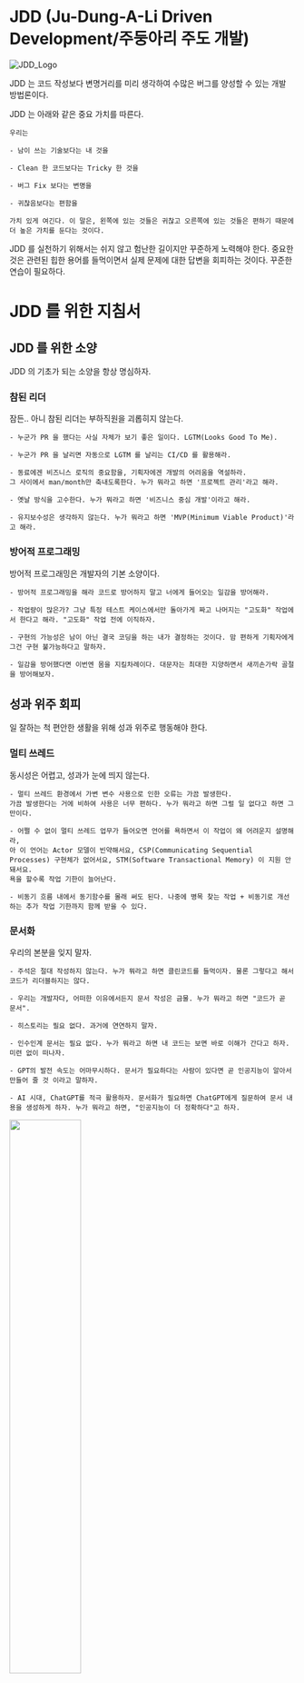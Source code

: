 # JDD (Ju-Dung-A-Li Driven Development/주둥아리 주도 개발)

![JDD_Logo](https://github.com/Lee-WonJun/JDD-Description/assets/10369528/e63b4e5a-b6a4-4357-807c-767df9193fa5)

JDD 는 코드 작성보다 변명거리를 미리 생각하여 수많은 버그를 양성할 수 있는 개발 방법론이다.

JDD 는 아래와 같은 중요 가치를 따른다.

```
우리는

- 남이 쓰는 기술보다는 내 것을

- Clean 한 코드보다는 Tricky 한 것을

- 버그 Fix 보다는 변명을

- 귀찮음보다는 편함을

가치 있게 여긴다. 이 말은, 왼쪽에 있는 것들은 귀찮고 오른쪽에 있는 것들은 편하기 때문에 더 높은 가치를 둔다는 것이다.
```

JDD 를 실천하기 위해서는 쉬지 않고 험난한 길이지만 꾸준하게 노력해야 한다.
중요한 것은 관련된 힙한 용어를 들먹이면서 실제 문제에 대한 답변을 회피하는 것이다. 꾸준한 연습이 필요하다.

# JDD 를 위한 지침서

## JDD 를 위한 소양

JDD 의 기초가 되는 소양을 항상 명심하자.

### 참된 리더

잠든.. 아니 참된 리더는 부하직원을 괴롭히지 않는다.

```
- 누군가 PR 을 했다는 사실 자체가 보기 좋은 일이다. LGTM(Looks Good To Me).

- 누군가 PR 을 날리면 자동으로 LGTM 를 날리는 CI/CD 를 활용해라.

- 동료에겐 비즈니스 로직의 중요함을, 기획자에겐 개발의 어려움을 역설하라.
그 사이에서 man/month만 축내도록한다. 누가 뭐라고 하면 '프로젝트 관리'라고 해라.

- 옛날 방식을 고수한다. 누가 뭐라고 하면 '비즈니스 중심 개발'이라고 해라.

- 유지보수성은 생각하지 않는다. 누가 뭐라고 하면 'MVP(Minimum Viable Product)'라고 해라.
```

### 방어적 프로그래밍

방어적 프로그래밍은 개발자의 기본 소양이다.

```
- 방어적 프로그래밍을 해라 코드로 방어하지 말고 너에게 들어오는 일감을 방어해라.

- 작업량이 많은가? 그냥 특정 테스트 케이스에서만 돌아가게 짜고 나머지는 "고도화" 작업에서 한다고 해라. "고도화" 작업 전에 이직하자.

- 구현의 가능성은 남이 아닌 결국 코딩을 하는 내가 결정하는 것이다. 맘 편하게 기획자에게 그건 구현 불가능하다고 말하자.

- 일감을 방어했다면 이번엔 몸을 지킬차례이다. 대문자는 최대한 지양하면서 새끼손가락 골절을 방어해보자.
```

## 성과 위주 회피

일 잘하는 척 편안한 생활을 위해 성과 위주로 행동해야 한다.

### 멀티 쓰레드

동시성은 어렵고, 성과가 눈에 띄지 않는다.

```
- 멀티 쓰레드 환경에서 가변 변수 사용으로 인한 오류는 가끔 발생한다.
가끔 발생한다는 거에 비하여 사용은 너무 편하다. 누가 뭐라고 하면 그럴 일 없다고 하면 그만이다.

- 어쩔 수 없이 멀티 쓰레드 업무가 들어오면 언어를 욕하면서 이 작업이 왜 어려운지 설명해라,
아 이 언어는 Actor 모델이 빈약해서요, CSP(Communicating Sequential Processes) 구현체가 없어서요, STM(Software Transactional Memory) 이 지원 안 돼서요.
욕을 할수록 작업 기한이 늘어난다.

- 비동기 흐름 내에서 동기함수를 몰래 써도 된다. 나중에 병목 찾는 작업 + 비동기로 개선하는 추가 작업 기한까지 함께 받을 수 있다.
```

### 문서화

우리의 본분을 잊지 말자.

```
- 주석은 절대 작성하지 않는다. 누가 뭐라고 하면 클린코드를 들먹이자. 물론 그렇다고 해서 코드가 리더블하지는 않다.

- 우리는 개발자다, 어떠한 이유에서든지 문서 작성은 금물. 누가 뭐라고 하면 "코드가 곧 문서".

- 히스토리는 필요 없다. 과거에 연연하지 말자.

- 인수인계 문서는 필요 없다. 누가 뭐라고 하면 내 코드는 보면 바로 이해가 간다고 하자. 미련 없이 떠나자.

- GPT의 발전 속도는 어마무시하다. 문서가 필요하다는 사람이 있다면 곧 인공지능이 알아서 만들어 줄 것 이라고 말하자.

- AI 시대, ChatGPT를 적극 활용하자. 문서화가 필요하면 ChatGPT에게 질문하여 문서 내용을 생성하게 하자. 누가 뭐라고 하면, "인공지능이 더 정확하다"고 하자.
```

<img src = "https://github.com/Lee-WonJun/JDD-Description/assets/10369528/1571b2f9-3b78-4978-81e2-e2eedcdf0054" width="50%" height="50%">

### 협업

단어부터 현기증이 온다.

```
- main branch 만 쓴다, 누가 뭐라고 하면 trunked base development 중 이라고 해라.

- Disagree and Never Commit.

- 여럿이서 동시에 같은 코드를 작성해야 한다면 어떻게든 나눠서 따로 작업한 뒤 합치자고 하자. 상대방도 하나를 두고 부대끼며 작업할 생각 따위 없다.

- 브랜치 머지(Merge) 중 충돌 날 것 같은 시점에 휴가를 쓰는 건 필수다.

- 브랜치 머지(Merge) 중 충돌이 나면 ours를 기억해라. 내 브런치가 우선이다. 상대방이 수정한 내용을 고려할 필요는 없다.

- 페어 프로그래밍(Pair programming)은 의외로 괜찮다. 내가 코드를 짤 때는 머리를 좀 비워도 되고, 다른 사람이 코드를 짤 때는 오타 정도만 잡아주면 충분하다. 최대 장점은 작성된 코드에 대한 책임이 줄어든다는 점이다.

- 무슨 작업인지 별로 알리고 싶지 않다면 커밋 메시지는 `chore: trivial`이라고 하자. 변태가 아니고서야 이런 커밋을 읽어보는 사람은 없다.

- PR 을 머지(Merge)할 때에는 Squash merge 를 최대한 활용해서 중간중간에 들어간 뻘짓들을 숨긴다. 누가 뭐라고 하면 '커밋 로그를 간략하게 유지하기 위해서'라고 하자.

- 커밋은 나눌 때는 작업이나 기능 단위가 아니라 내가 한 번에 고친 만큼을 기준으로 한다. 어차피 머지 되면 다 Squash 돼서 잘 안 보인다.

- PR Description 은 작업 관리 툴의 task 링크만 티켓으로 넣어 준다. 물론 링크를 타고 가도 설명 같은 건 없다.

- 협업에는 커뮤니케이션 스킬이 필수다. 풍둔 주둥아리의 술로 상대방을 현혹시켜 PR 에 내 게으름이 토론 내역으로 남겨지지 않도록 대화를 유도한다.

- 허락보단 용서가 쉽다. 어떻게든 빠르게 머지(Merge) 해야 한다.

- 동료의 코드에서 오류나 오타, 간단한 실수(중복된 변수, 팀 코드 규칙, Lint와 같은)를 찾더라도 공유하지 마라. 동료가 당신이 조화롭게 어울린다는 것을 은은하게 눈치채게 하라. 동료도 내 실수를 눈감아 줄 것이다.

- 커밋(Commit) 수가 적을수록 코드에는 천재성이 드러난다. 커밋 수가 많다는 것은 그동안 생각도 안 해보고 코드를 짰다는 것이다. 코드를 수정할 때마다 git reset 명령어를 적절히 활용하여 master 브랜치에 강제 푸시한다. 커밋 이력에는 나만 남게 된다. 즉, 천재성을 독점할 수 있다.

- 모르는 기술에 대해 공부하지 않는다. 동료들이 정리한 문서만 쓱 읽어본다. 정작 기술을 써야할 때는 동료의 시간을 빼았아 해달라고한다. 누가 뭐라고 하면 '팀워크'라고 해라.

- 코드리뷰(Code Review)는 하지 않는다. 내 코드가 무조건 정답이다. 누군가 리뷰를 요청하면 실수인 척 머지(Merge) 해야 한다.

- 푸시를 잘못했을땐 reset --hard를 애용하자. 누가 뭐라하면 revert는 커밋 기록이 지저분하다고 하자.

- 포매터(Formatter)와 린터(Linter)는 사용하지 말자. 누가 뭐라고 하면 '개발자의 취향을 존중하자'라고 하자.
```

### Protection

```
- PR은 비효율적이다. 바로 master 브랜치에 머지한다.

- repository rule 설정은 개발을 느리게 하는 주범이다. 모든 권한을 열어둔다.

- 서버의 모든 포트는 열어둔다. 누군가가 취약하다고 하면 IP 블랙리스트를 관리한다고 답한다.

- CICD가 실패해도 머지한다.

- API key는 public에 올려도 상관없다. 어차피 아무도 보지 않는다.
```

## 뭐든 프로그래밍

세상은 0과 1로 이루어졌다고 할 수 있다. 그러니까 뭘 하든지 내가 하는 것은 프로그래밍인 것이다.

### 모던 프로그래밍

모던은 현재이다. 즉 지금 내가 쓰는 기술이 곧 모던한 기술이다.

```
- 예외 처리를 하지 않는다. 누가 뭐라고 하면 Let it crash 전략이라고 한다.

- 언어의 Feature 를 최대한 사용하지 않는다. 누가 뭐라고 하면 유지보수를 위해 누구나 알 수 있게 짜둔 거라고 한다.

- 언어의 Feature 를 최대한 활용하자. 누가 뭐라고 하면 모던 프로그래밍이라고 하면 된다.

- 의존성이 복잡하게 연결되어 있으면, 패턴이라고 한다.

- 체이닝(Chaining)이 하나라도 있으면, Fluent API 스타일 이라고 하자.

- 체이닝이 하나도 없으면, 디미터 법칙이라고 하자.

- 함수들만 호출하는 함수가 있으면, 미니 언어로 DSL 을 구축했다고 해라.

- 데이터를 넘겨주는 함수가 있으면, Data-Driven Programming 이라고 해라.

- 함수 파라미터가 너무 많아졌다? 누가 뭐라고 하면 보다 "순수"하게 작성한 거라고 해라.

- 람다 함수로만 구성한다. 누가 뭐라고 하면 고차함수 함수형 프로그래밍이라고 한다.

- 패턴을 전혀 쓰지 않는다. 누가 뭐라고 하면 단순성의 원칙이라고 한다.

- Map-Reduce-Filter 같은 고차함수는 일절 사용하지 않는다. 누가 뭐라고 하면 이 역시 단순성의 원칙이라고 한다. Keep it simple, Stupid!

- 어노테이션과 같은 메타데이터를 수십 개는 달자. 누가 뭐라고 하면 메타 프로그래밍 기법이라고 한다.

- OOP(Object-Oriented Programming)로 개발하는 사람들 사이에서 FP 패턴(Functional Programming)을 적극 활용하자.
라이브러리까지 쓰면 더 좋다. Maybe 클래스를 만드는 건 기본 중의 기본. 누가 뭐라고 하면 "이게 요즘 스타일이에요"

- FP 로 개발하는 사람들 사이에서 OOP 패턴과 가변 변수를 적극 활용하자. 누가 뭐라고 하면, "FP는 실용적이지 않다"

- 내 코드 보다 길면 장황(verbose), 내 코드보다 짧으면 난해(esoteric)

- 내 설계 미만은 기술부채, 내 설계 이상은 오버엔지니어

- 콜백 헬을 보고 뭐냐고 물어보면 CPS(Continuation Passing Style) 라고 답해줘라.

- 모든 if 문은 삼항 연산자로 써라, 누가 뭐라고 하면, "아 if 는 문이고 삼항은 식이니까요"

- 리스트 컴프리헨션, 옵셔널 체이닝, 리엑티브 등을 쓰고 자랑스럽게 말해라 "모나딕하게 해결했다고",
그게 뭐냐고 물어보면 "모나드의 저주로 인하여 설명하기 힘들다" 까지 말하는 거까지 해야 한다.

- 두 개 이상 실행되는 서비스가 있으면 MSA(Micro-Service Architecture) 다.
테스트를 돌려주는 스크립트만 따로 있어도 MSA 다.
거기에 언어가 다르면 폴리글랏(polyglot)까지 했다고 말할 수 있다.

- 복사하고 붙여 넣어라 누가 뭐라고 하면 CPP(Copy and Paste Programming) 방법론이라고 하자.
```

### 언어

내 언어가 우월하다

```
- 언어논쟁에서는 선빵 필승의 문장이 있다 "언어는 도구다".

- TypeScript, CoffeeScript, ClojureScript 등 JS 의 슈퍼셋은 일절 사용하지 않는다. 누가 뭐라고 하면 JS는 애초에 그렇게 설계된 언어이고 그것이 곧 근본이라 하자.

- 몇몇 언어는 굳이 내가 불평할 필요가 없다. wtfjs / golang.sucks 등 다른 사람의 불평을 인용하자.
```

### 설계

어떻게 설계해도 돌아는 간다.

```
- 일단 코드를 싸라. 그러면 열정적인 동료가 리팩토링해 줄 것이다.

- 클래스, 인터페이스, 이넘, 맴버등 구조 설계에 대해서 뭐라고 하면, ADT(Algebraic Data Type) 에서 합타입이 어쩌고 곱타입이 어쩌고

- 클래스에 기능이 너무 적으면, 아 그건 레코드로 쓰려고 했습니다.

- 상속이 합성보다 편하다. 누가 뭐라고 하면 OOP(Object-Oriented Programming) 에서는 당연히 상속을 써야 하는게 맞다고 하면 된다.

- null 은 10억 불의 가치가 있다. 뭐든 애매하면 null 을 리턴해라.

- Object 나 Any 는 폴리몰피즘의 극의이다. 뭐든 애매하면 Object 타입을 리턴해라,
Object 타입을 리턴하는 함수에서 null 을 리턴하도록 하는 게 베스트
```

### 테스트

솔직히 테스트코드 짜는 건 재미없다.

```
- 테스트코드를 전혀 작성하지 않는다. 누가 뭐라고 하면 repl 로 테스트가 끝났다고 해라.

- 테스트가 어떨 때는 성공하고 어떨 때는 실패하면, "속성 기반 테스트" 를 작성해서 그렇다고 해라.

- 테스트 코드가 없어도, 코드가 제대로 동작한다는 것을 내가 설명할 수 있다고 해라. 누가 테스트 코드를 요구한다면 내 코드는 너무 복잡해서 테스트할 수 없다고 해라.

- 테스트가 실패하면, 테스트를 삭제해라.
```

### 성능최적화

CPU 성능은 내 실력과 달리 날로 발전한다.

```

- 성능이 느리다고 한다면 요샌 GPU 가 대세라 CPU 로는 한계가 있다고 해라.

- 성능 이슈가 발생하는 이유는 구동하는 머신이 구리기 때문이다. 클라우드 인스턴스는 항상 최고 사양을 가진 것을 사용하자. 소프트웨어를 운영하려면 그 정도 비용은 지불할 수 있어야 한다.

- 누가 남는 클라우드 리소스(Over provisioned)를 지적하면 대용량 트래픽을 대비하기 위한 고가용성 시스템이라서 그렇다고 해라.

- DTO/VO 변환은 쓰지 않는다. 누가 뭐라고 하면 성능 최적화라고 해라.

- DTO/VO 는 물론 어떤 Model 도 만들지 않는다. 모두 Map (Dictionary) 자료구조를 사용하자. 누가 뭐라고 하면 Data Oriented Programming 라고 해라. 물론 Validation 같은 건 안 한다.

- DB 는 그때그때 필요한 필드를 추가해라. 정규화나 규칙은 생각조차 하지 말아라. 누가 뭐라고 하면 이 또한 성능 최적화

- 패턴이나 아키텍처는 쓰지 않는다. 클래스로도 나누지 마라. N 중 포문과 if 문으로 절차적으로 작성해라. 누가 뭐라고 하면 이건 진짜 성능 최적화라고 해라.

- 성능 최적화는 그 어떠한 상황에서도 금물, 누가 뭐라고 하면 요즘은 "컴파일러" 한테 맡기는 게 대세라고 해라.

- 개"발적 화"합을 추구한다.
```

## 휴먼 오토(Human Automation)

내가 편하기 위해선 일을 최대한 오토로 돌려야 한다.

어차피 누군가는 그 일을 맡을 것이다.

그 말은 즉 나만 아니면 자동화(Human Automation)를 이뤘단 것이다.

### 백엔드

백엔드는 모던 비즈니스의 핵심이다. 엄한데 힘 빼지 말자

```
- 그건 프론트엔드가 해야 할 일이라고 해라.

- 그건 원래 백엔드가 프론트엔드보다 바쁘다고 해라.

- 그건 DBA 가 해야 할 일이라고 해라.

- 그건 DevOps 엔지니어가 해야 할 일이라고 해라.

- 그건 기획팀에서 먼저 기획해야 할 일이라고 해라.

- 그건 운영팀에게서 먼저 확인받아야 할 일이라고 해라.

- 그건 챗지피티에게 먼저 확인받아야 할 일이라고 해라.
```

### 프론트엔드

프론트엔드는 유저가 마주하는 첫인상이다. 엄한데 힘 빼지 말자.

```
- 그건 백엔드가 해야 할 일이라고 해라.

- 그건 원래 프론트엔드가 백엔드보다 바쁘다고 해라.

- 그건 앱 개발자가 해야 할 일이라고 해라.

- 그건 퍼블리셔가 해야 할 일이라고 해라.

- 그건 디자이너가 해야 할 일이라고 해라.

- 그건 유저가 해야 할 일이라고 해라.

- 그건 버그가 아니라 이스터에그라고 해라.

- 그건 디자인이 원래 그렇다고 해라.
```

### QA

내 소프트웨어는 버그가 없다.

```
- 이 이슈는 Known Issue 라고 해라.

- 이 이슈는 Non Issue 라고 해라.

- 이 이슈는 사용자 문제라고 해라.

- 이 이슈는 일정상 못고친다고 해라.

- 이 이슈는 인프라 문제라고 해라.

- 이 이슈는 일어날 일 없다고 해라.

- 나한테서는 재현 안된다고 해라.
```

### 펌웨어

복잡한 기능은 펌웨어를 병들게 한다.

```
- 이 제품은 하드웨어가 나와야 개발을 시작할 수 있다고 해라.

- 그런 기능은 메모리에 추가할 공간이 없다고 해라.

- 그런 기능은 하드웨어가 지원하지 않는다고 해라.

- 그런 버그는 하드웨어 문제라고 해라.

- 버그 수정보단 와치독 타이머를 써라. 리셋해서 해결되면 버그가 아니다.

- 복잡한 포인터 대신 전역변수를 써라. 누가 뭐라고 하면 메모리 절약이라고 해라.

- 전역번수는 volatile로 선언을 해라. 컴파일러 최적화는 믿을 수 없다. 그렇다고 최적화를 따로 하지는 않는다.
```

### DBA

DBMS 개발자를 믿자.

```
- N+1 문제가 자동으로 해결되지 않는 이 세상이 이상한 거다. 개발자는 신경 쓰지 말자.

- fetch join + paging 문제가 자동으로 해결되지 않는 이 세상이 이상한 거다. 개발자는 신경 쓰지 말자.

- slow query 문제가 자동으로 해결되지 않는 이 세상이 이상한 거다. 개발자는 신경 쓰지 말자.

- SQL / ORM 등에서 힘겹게 쿼링하는것보다 그냥 다 불러와서 map/reduce/filter 쓰는 게 더 편하다.

- 정규화는 할 필요 없이 테이블 하나로도 충분하다. 누군가 뭐라 하면 join 비용의 절감이라고 하자.
```

### 머신러닝

요즘 기계는 대충 가르쳐도 알아서 잘 배운다.

```
- 데이터 하나가 소중한 시점에 Validation set 에 떼줄 데이터 따위 없다. 죄다 학습에 넣어버리자.

- 오버피팅이 일어나면 오히려 좋다. 누군가 딴지를 걸면 "실험 환경에서는 성능이 좋았는데요."라고 말하자.

- 성능이 너무 낮으면 데이터가 부족하기 때문이라고 하자.

- 모델이 너무 크다면 딥러닝이 원래 그런 거라고 하자.

- 모델이 너무 작다면 모델 최적화의 결과라고 하자. 최적화의 부작용으로 성능이 조금 떨어질 수 있다는 점도 곁들여주면 좋다.

- training 이 너무 오래 걸린다고 하면, 더 좋은 GPU 를 쓰면 된다고 하면서 NVIDIA DGX B200 같은 것을 보여주자.

- inference 가 너무 오래 걸린다고 하면, 더 좋은 GPU 를 쓰면 된다고 하면서 NVIDIA H100 같은 것을 보여주자.

- Productization 은 DevOps, MLOps 엔지니어의 역할이다. 모델 리서처는 신경 쓰지 말자.

- Seed값 고정을 피해라. 이로써 성능이 생각보다 안 나와도 Randomness 탓을 하며 시간을 벌 수 있다.

- 문제가 무엇이든 Transformer 아키텍처를 쓰라. 이유를 묻는다면 그게 SOTA 모델이라고 답하라.
```

### DevOps

인프라는 알아서 돌아간다. 클라우드 시대에 무슨 걱정이 필요한가.

```
- 배포는 개발자가 알아서 해야 할 일이라고 해라.

- 서버가 터지면 트래픽이 몰려서 그런 거라고 해라. 좋은 현상이다.

- 로그는 보지 않고 모니터링도 설정하지 않는다. 누가 뭐라고 하면 "No news is good news"라고 해라. 유저가 불평하면 그때 알 수 있다.

- 백업은 하지 않는다. 누가 뭐라고 하면 AWS가 알아서 해줄 거라고 해라.

- CI/CD 파이프라인이 실패해도 그냥 수동으로 배포해라. 누가 뭐라고 하면 "핫픽스"라고 해라.

- 운영 환경과 개발 환경을 다르게 설정해라. 누가 뭐라고 하면 "운영 환경 최적화"라고 해라.

- 보안은 방화벽 하나면 충분하다. 누가 뭐라고 하면 "심플한 보안이 최고의 보안"이라고 해라.

- 용량 계획은 세우지 않고 스케일링은 수직으로만 해라. 부족하면 그때 늘리면 된다. 누가 뭐라고 하면 "클라우드의 장점이자 하드웨어가 싸다"고 해라.

- 컨테이너는 쓰지 않는다. 누가 뭐라고 하면 "베어메탈이 가장 빠르다"고 해라.

- 설정 파일은 하드코딩하고 인프라는 코드로 관리하지 않는다. 누가 뭐라고 하면 "수작업이 더 정확하고 성능 최적화"라고 해라.

- 장애가 발생하면 일단 재시작해라. 누가 뭐라고 하면 "클래식한 해결 방법"이라고 해라.

- 그건 SRE가 해야 할 일이라고 해라.
```

### 기획

IT 서비스 기획자는 서비스에 계획 및 로드맵 수립 + 협의를 주도하고 프로젝트를 관리한다. 모두 개발자에게 맡기면 된다.

```
- 그건 개발자가 알아서 해야 할 일이라고 해라.

- 그건 개발자의 실력이 부족해서 그런 거라고 해라.

- 잘못된 기획을 해도 그거는 개발자들이 알아서 잘 만들면 된다고 해라.

- 기획이 변경되어도 그거는 개발자들이 알아서 잘 만들면 된다고 해라.

- 내 일정은 소중하지만 전체 일정은 관심이 없다 나만 야근 안 하면 된다.

- 그냥 PPT 를 빨리 찍어서 개발자와 디자이너에게 업무 요청을 하고 설명해주고 손 털면 끝이다. 이후에 질문들은 바쁘다고 최대한 피하던가 휴가를 사용하자.

- 위에서 이 기획안으로 진행해야 한다고 결정했다고만 말해라.

- 위에서 결과물을 가지고 쪼면 개발자들이 퍼포먼스가 안 나온다고 말해라.

```

## 기타

솔직히 좀 뇌절인듯

```
- 그날 배운 기술은 그날 회사 프로젝트에 적용해라. 누가 뭐라고 하면 그날 배운 지식을 자랑하면 된다.

- 기술 스택을 공부하지 말고, 해당 기술 스택의 단점 리스트만 공부해라. 누가 해당 기술 스택을 물어보면, 단점을 들먹이자.

- 도커같이 가상화가 조금이라도 들어간 건 사용하지 말아라. 누가 뭐라고 하면 네이티브 환경에서의 확인이 필요하다고 해라.

- 간단한 기능만 짜놓고 열심히 하는 척 게으름 피우자. 누가 뭐라고 하면 '린Lean'하게

- 버그와 장애는 이상하게 사용한 유저의 잘못이니 개발자가 고치지 않아도 된다.
```

# Reference

놀랍게도 꽤 많이 참고했다.

- [유지보수하기 어렵게 코딩하는 방법: 평생 개발자로 먹고 살 수 있다](https://www.hanbit.co.kr/store/books/look.php?p_code=E2375873090)
- [애자일 선언](https://agilemanifesto.org/iso/ko/manifesto.html)
- [프로그래밍의 정석](http://www.yes24.com/Product/Goods/55254076)
- [7가지 동시성 모델](http://www.yes24.com/Product/Goods/29331038)
- [폴리글랏 프로그래밍](http://www.yes24.com/Product/Goods/12204890)
- [클린 코드](http://www.yes24.com/Product/Goods/11681152)
- [클린 아키텍쳐](http://www.yes24.com/Product/Goods/77283734)
- [클로저 프로그래밍의 즐거움](http://www.yes24.com/Product/Goods/24555451)
- [프로그래밍 스칼라](http://www.yes24.com/Product/Goods/27767797)
- [FSharp Fun and Profit 블로그](https://fsharpforfunandprofit.com/)
- [로버트 C 마틴 블로그](https://blog.cleancoder.com/)
- [마틴파울러 블로그](https://martinfowler.com/)
- [wtfjs](https://github.com/denysdovhan/wtfjs) / [golang suck](http://www.golang.sucks/)
- [코딩 호러의 이펙티브 프로그래밍](http://www.yes24.com/Product/Goods/8611802)
- [Data Oriented Programming](https://www.manning.com/books/data-oriented-programming)
- [Amazon, 2016 Letter to Shareholders](https://www.aboutamazon.com/news/company-news/2016-letter-to-shareholders)
- 그 외 언젠가 한 번쯤 읽어본 책들 다수
- 그 외 언젠가 한 번쯤 읽어볼 책들 다수
- 나무위키

# Contributing

더 좋은 주둥아리 방법을 알고 있다면 PR 을 날려주세요.

# License

JDD 는 어떠한 제약조건도 없습니다.
단 책임도 지지 않습니다.
